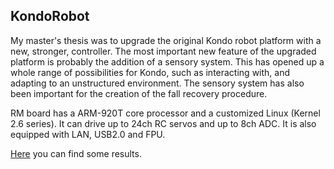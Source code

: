 ## KondoRobot
My master's thesis was to upgrade the original Kondo robot platform with a new, stronger, controller. The most important new feature of the upgraded platform is probably the addition of a sensory system. This has opened up a whole range of possibilities for Kondo, such as interacting with, and adapting to an unstructured environment. The sensory system has also been important for the creation of the fall recovery procedure.

RM board has a ARM-920T core processor and a customized Linux (Kernel 2.6 series). It can drive up to 24ch RC servos and up to 8ch ADC. It is also equipped with LAN, USB2.0 and FPU.

[Here](https://youtu.be/xCbXRGGFS9o) you can find some results.


